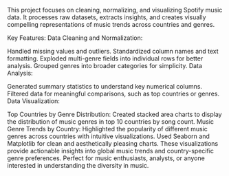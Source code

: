 This project focuses on cleaning, normalizing, and visualizing Spotify music data. It processes raw datasets, extracts insights, and creates visually compelling representations of music trends across countries and genres.

Key Features:
Data Cleaning and Normalization:

Handled missing values and outliers.
Standardized column names and text formatting.
Exploded multi-genre fields into individual rows for better analysis.
Grouped genres into broader categories for simplicity.
Data Analysis:

Generated summary statistics to understand key numerical columns.
Filtered data for meaningful comparisons, such as top countries or genres.
Data Visualization:

Top Countries by Genre Distribution:
Created stacked area charts to display the distribution of music genres in top 10 countries by song count.
Music Genre Trends by Country:
Highlighted the popularity of different music genres across countries with intuitive visualizations.
Used Seaborn and Matplotlib for clean and aesthetically pleasing charts.
These visualizations provide actionable insights into global music trends and country-specific genre preferences. Perfect for music enthusiasts, analysts, or anyone interested in understanding the diversity in music.
